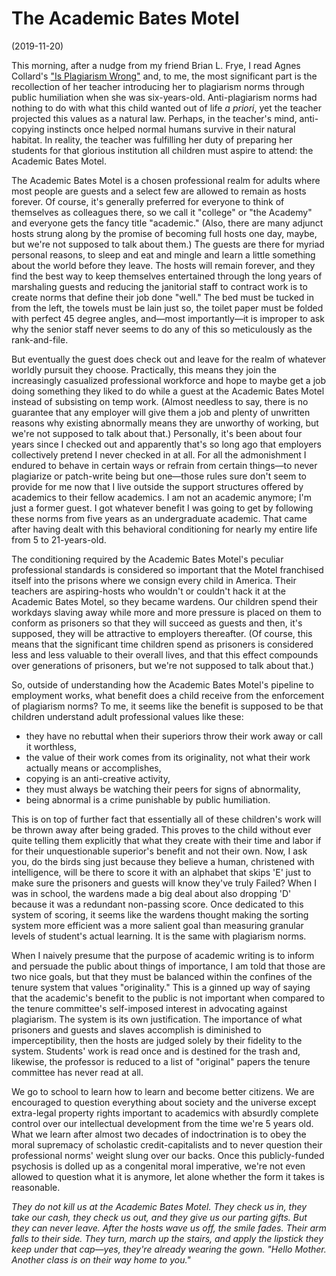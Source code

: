 # The Academic Bates Motel
(2019-11-20)

This morning, after a nudge from my friend Brian L. Frye, I read Agnes Collard's 
["Is Plagiarism Wrong"](https://thepointmag.com/examined-life/is-plagiarism-wrong-agnes-callard/) and, to me, the most significant part is 
the recollection of her teacher introducing her to plagiarism norms through public humiliation when she was six-years-old. Anti-plagiarism 
norms had nothing to do with what this child wanted out of life *a priori*, yet the teacher projected this values as a natural law. Perhaps, 
in the teacher's mind, anti-copying instincts once helped normal humans survive in their natural habitat. In reality, the teacher was 
fulfilling her duty of preparing her students for that glorious institution all children must aspire to attend: the Academic Bates Motel.

The Academic Bates Motel is a chosen professional realm for adults where most people are guests and a select few are allowed to remain as 
hosts forever. Of course, it's generally preferred for everyone to think of themselves as colleagues there, so we call it "college" or "the 
Academy" and everyone gets the fancy title "academic." (Also, there are many adjunct hosts strung along by the promise of becoming full 
hosts one day, maybe, but we're not supposed to talk about them.) The guests are there for myriad personal reasons, to sleep and eat and 
mingle and learn a little something about the world before they leave. The hosts will remain forever, and they find the best way to keep 
themselves entertained through the long years of marshaling guests and reducing the janitorial staff to contract work is to create norms 
that define their job done "well." The bed must be tucked in from the left, the towels must be lain just so, the toilet paper must be folded 
with perfect 45 degree angles, and—most importantly—it is improper to ask why the senior staff never seems to do any of this so meticulously 
as the rank-and-file.

But eventually the guest does check out and leave for the realm of whatever worldly pursuit they choose. Practically, this means they join 
the increasingly casualized professional workforce and hope to maybe get a job doing something they liked to do while a guest at the 
Academic Bates Motel instead of subsisting on temp work. (Almost needless to say, there is no guarantee that any employer will give them a 
job and plenty of unwritten reasons why existing abnormally means they are unworthy of working, but we're not supposed to talk about that.) 
Personally, it's been about four years since I checked out and apparently that's so long ago that employers collectively pretend I never 
checked in at all. For all the admonishment I endured to behave in certain ways or refrain from certain things—to never plagiarize or 
patch-write being but one—those rules sure don't seem to provide for me now that I live outside the support structures offered by academics 
to their fellow academics. I am not an academic anymore; I'm just a former guest. I got whatever benefit I was going to get by following 
these norms from five years as an undergraduate academic. That came after having dealt with this behavioral conditioning for nearly my 
entire life from 5 to 21-years-old.

The conditioning required by the Academic Bates Motel's peculiar professional standards is considered so important 
that the Motel franchised itself into the prisons where we consign every child in America. Their teachers are aspiring-hosts 
who wouldn't or couldn't hack it at the Academic Bates Motel, so they became wardens. Our children spend their workdays slaving away 
while more and more pressure is placed on them to conform as prisoners so that they will succeed as guests and then, it's supposed, they 
will be attractive to employers thereafter. (Of course, this means that the significant time children spend as prisoners 
is considered less and less valuable to their overall lives, and that this effect compounds over generations of prisoners, but we're not 
supposed to talk about that.)

So, outside of understanding how the Academic Bates Motel's pipeline to employment works, what benefit does a child receive from the 
enforcement of plagiarism norms? To me, it seems like the benefit is supposed to be that children understand adult professional values like these:

- they have no rebuttal when their superiors throw their work away or call it worthless,
- the value of their work comes from its originality, not what their work actually means or accomplishes,
- copying is an anti-creative activity,
- they must always be watching their peers for signs of abnormality,
- being abnormal is a crime punishable by public humiliation.

This is on top of further fact that essentially all of these children's work will be thrown away after being graded. This proves to the 
child without ever quite telling them explicitly that what they create with their time and labor if for their unquestionable superior's 
benefit and not their own. Now, I ask you, do the birds sing just because they believe a human, christened with intelligence, will be there
to score it with an alphabet that skips 'E' just to make sure the prisoners and guests will know they've truly Failed? When I was in 
school, the wardens made a big deal about also dropping 'D' because it was a redundant non-passing score. Once dedicated to this system of
scoring, it seems like the wardens thought making the sorting system more efficient was a more salient goal than measuring granular 
levels of student's actual learning. It is the same with plagiarism norms.

When I naively presume that the purpose of academic writing is to inform and persuade the public about things of importance, I am told that 
those are two nice goals, but that they must be balanced within the confines of the tenure system that values "originality." This is a 
ginned up way of saying that the academic's benefit to the public is not important when compared to the tenure committee's self-imposed 
interest in advocating against plagiarism. The system is its own justification. The importance of what prisoners and guests and slaves 
accomplish is diminished to imperceptibility, then the hosts are judged solely by their fidelity to the system. Students' work is read once 
and is destined for the trash and, likewise, the professor is reduced to a list of "original" papers the tenure committee has never read at 
all.

We go to school to learn how to learn and become better citizens. We are encouraged to question everything about society and the universe 
except extra-legal property rights important to academics with absurdly complete control over our intellectual development from the 
time we're 5 years old. What we learn after almost two decades of indoctrination is to obey the moral supremacy of scholastic 
credit-capitalists and to never question their professional norms' weight slung over our backs. Once this publicly-funded psychosis 
is dolled up as a congenital moral imperative, we're not even allowed to question what it is anymore, let alone whether the form it takes is 
reasonable. 

*They do not kill us at the Academic Bates Motel. They check us in, they take our cash, they check us out, and they give us our parting 
gifts. But they can never leave. After the hosts wave us off, the smile fades. Their arm falls to their side. They turn, march up the 
stairs, and apply the lipstick they keep under that cap—yes, they're already wearing the gown. "Hello Mother. Another class is on their way 
home to you."*
